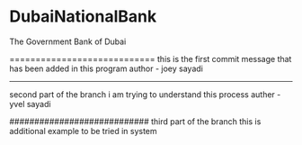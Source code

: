 # DubaiNationalBank
The Government Bank of Dubai

============================
this is the first commit message
that has been added in this program
author - joey sayadi

****************************
second part of the branch
i am trying to understand this process
auther - yvel sayadi

############################
third part of the branch
this is additional example
to be tried in system

